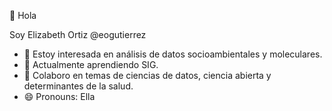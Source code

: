 👋 Hola

Soy Elizabeth Ortiz @eogutierrez
- 👀 Estoy interesada en análisis de datos socioambientales y moleculares. 
- 🌱 Actualmente aprendiendo SIG. 
- 💞️ Colaboro en temas de ciencias de datos, ciencia abierta y determinantes de la salud.
- 😄 Pronouns: Ella

<!---
eogutierrez/eogutierrez is a ✨ special ✨ repository because its `README.md` (this file) appears on your GitHub profile.
You can click the Preview link to take a look at your changes.
--->
